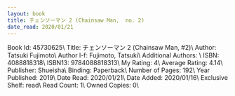 ```yaml
---
layout: book
title: チェンソーマン 2 (Chainsaw Man,  no. 2)
date_read: 2020/01/21
---
```


Book Id: 45730625\ 
Title: チェンソーマン 2 (Chainsaw Man, #2)\ 
Author: Tatsuki Fujimoto\ 
Author l-f: Fujimoto, Tatsuki\ 
Additional Authors: \ 
ISBN: 4088818318\ 
ISBN13: 9784088818313\ 
My Rating: 4\ 
Average Rating: 4.14\ 
Publisher: Shueisha\ 
Binding: Paperback\ 
Number of Pages: 192\ 
Year Published: 2019\ 
Date Read: 2020/01/21\ 
Date Added: 2020/01/16\ 
Exclusive Shelf: read\ 
Read Count: 1\ 
Owned Copies: 0\ 

